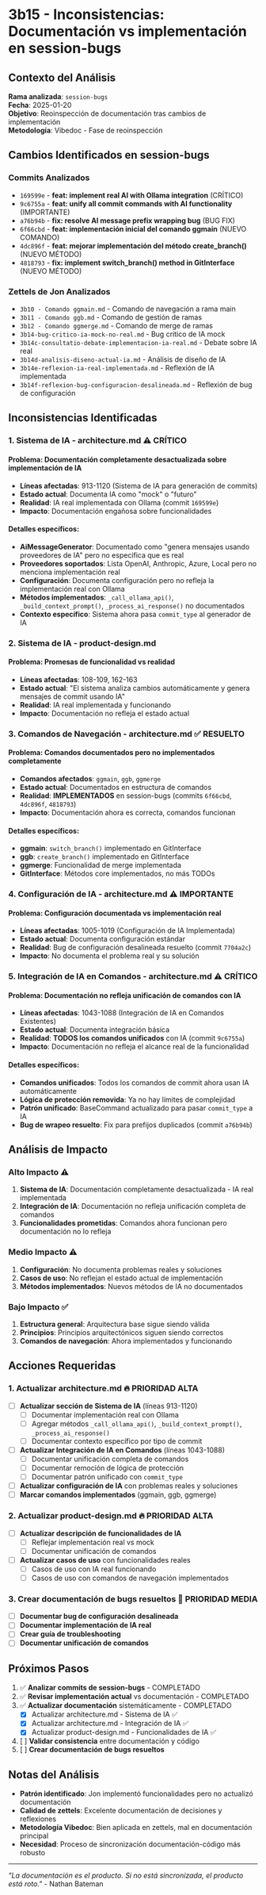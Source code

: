 # 3b15 - Inconsistencias: Documentación vs implementación en session-bugs

## Contexto del Análisis

**Rama analizada**: `session-bugs`  
**Fecha**: 2025-01-20  
**Objetivo**: Reoinspección de documentación tras cambios de implementación  
**Metodología**: Vibedoc - Fase de reoinspección  

## Cambios Identificados en session-bugs

### **Commits Analizados**
- `169599e` - **feat: implement real AI with Ollama integration** (CRÍTICO)
- `9c6755a` - **feat: unify all commit commands with AI functionality** (IMPORTANTE)
- `a76b94b` - **fix: resolve AI message prefix wrapping bug** (BUG FIX)
- `6f66cbd` - **feat: implementación inicial del comando ggmain** (NUEVO COMANDO)
- `4dc896f` - **feat: mejorar implementación del método create_branch()** (NUEVO MÉTODO)
- `4818793` - **fix: implement switch_branch() method in GitInterface** (NUEVO MÉTODO)

### **Zettels de Jon Analizados**
- `3b10 - Comando ggmain.md` - Comando de navegación a rama main
- `3b11 - Comando ggb.md` - Comando de gestión de ramas  
- `3b12 - Comando ggmerge.md` - Comando de merge de ramas
- `3b14-bug-critico-ia-mock-no-real.md` - Bug crítico de IA mock
- `3b14c-consultatio-debate-implementacion-ia-real.md` - Debate sobre IA real
- `3b14d-analisis-diseno-actual-ia.md` - Análisis de diseño de IA
- `3b14e-reflexion-ia-real-implementada.md` - Reflexión de IA implementada
- `3b14f-reflexion-bug-configuracion-desalineada.md` - Reflexión de bug de configuración

## Inconsistencias Identificadas

### **1. Sistema de IA - architecture.md** ⚠️ **CRÍTICO**

#### **Problema**: Documentación completamente desactualizada sobre implementación de IA
- **Líneas afectadas**: 913-1120 (Sistema de IA para generación de commits)
- **Estado actual**: Documenta IA como "mock" o "futuro"
- **Realidad**: IA real implementada con Ollama (commit `169599e`)
- **Impacto**: Documentación engañosa sobre funcionalidades

#### **Detalles específicos**:
- **AiMessageGenerator**: Documentado como "genera mensajes usando proveedores de IA" pero no especifica que es real
- **Proveedores soportados**: Lista OpenAI, Anthropic, Azure, Local pero no menciona implementación real
- **Configuración**: Documenta configuración pero no refleja la implementación real con Ollama
- **Métodos implementados**: `_call_ollama_api()`, `_build_context_prompt()`, `_process_ai_response()` no documentados
- **Contexto específico**: Sistema ahora pasa `commit_type` al generador de IA

### **2. Sistema de IA - product-design.md**

#### **Problema**: Promesas de funcionalidad vs realidad
- **Líneas afectadas**: 108-109, 162-163
- **Estado actual**: "El sistema analiza cambios automáticamente y genera mensajes de commit usando IA"
- **Realidad**: IA real implementada y funcionando
- **Impacto**: Documentación no refleja el estado actual

### **3. Comandos de Navegación - architecture.md** ✅ **RESUELTO**

#### **Problema**: Comandos documentados pero no implementados completamente
- **Comandos afectados**: `ggmain`, `ggb`, `ggmerge`
- **Estado actual**: Documentados en estructura de comandos
- **Realidad**: **IMPLEMENTADOS** en session-bugs (commits `6f66cbd`, `4dc896f`, `4818793`)
- **Impacto**: Documentación ahora es correcta, comandos funcionan

#### **Detalles específicos**:
- **ggmain**: `switch_branch()` implementado en GitInterface
- **ggb**: `create_branch()` implementado en GitInterface
- **ggmerge**: Funcionalidad de merge implementada
- **GitInterface**: Métodos core implementados, no más TODOs

### **4. Configuración de IA - architecture.md** ⚠️ **IMPORTANTE**

#### **Problema**: Configuración documentada vs implementación real
- **Líneas afectadas**: 1005-1019 (Configuración de IA Implementada)
- **Estado actual**: Documenta configuración estándar
- **Realidad**: Bug de configuración desalineada resuelto (commit `7704a2c`)
- **Impacto**: No documenta el problema real y su solución

### **5. Integración de IA en Comandos - architecture.md** ⚠️ **CRÍTICO**

#### **Problema**: Documentación no refleja unificación de comandos con IA
- **Líneas afectadas**: 1043-1088 (Integración de IA en Comandos Existentes)
- **Estado actual**: Documenta integración básica
- **Realidad**: **TODOS los comandos unificados** con IA (commit `9c6755a`)
- **Impacto**: Documentación no refleja el alcance real de la funcionalidad

#### **Detalles específicos**:
- **Comandos unificados**: Todos los comandos de commit ahora usan IA automáticamente
- **Lógica de protección removida**: Ya no hay límites de complejidad
- **Patrón unificado**: BaseCommand actualizado para pasar `commit_type` a IA
- **Bug de wrapeo resuelto**: Fix para prefijos duplicados (commit `a76b94b`)

## Análisis de Impacto

### **Alto Impacto** ⚠️
1. **Sistema de IA**: Documentación completamente desactualizada - IA real implementada
2. **Integración de IA**: Documentación no refleja unificación completa de comandos
3. **Funcionalidades prometidas**: Comandos ahora funcionan pero documentación no lo refleja

### **Medio Impacto** ⚠️
1. **Configuración**: No documenta problemas reales y soluciones
2. **Casos de uso**: No reflejan el estado actual de implementación
3. **Métodos implementados**: Nuevos métodos de IA no documentados

### **Bajo Impacto** ✅
1. **Estructura general**: Arquitectura base sigue siendo válida
2. **Principios**: Principios arquitectónicos siguen siendo correctos
3. **Comandos de navegación**: Ahora implementados y funcionando

## Acciones Requeridas

### **1. Actualizar architecture.md** 🔥 **PRIORIDAD ALTA**
- [ ] **Actualizar sección de Sistema de IA** (líneas 913-1120)
  - [ ] Documentar implementación real con Ollama
  - [ ] Agregar métodos `_call_ollama_api()`, `_build_context_prompt()`, `_process_ai_response()`
  - [ ] Documentar contexto específico por tipo de commit
- [ ] **Actualizar Integración de IA en Comandos** (líneas 1043-1088)
  - [ ] Documentar unificación completa de comandos
  - [ ] Documentar remoción de lógica de protección
  - [ ] Documentar patrón unificado con `commit_type`
- [ ] **Actualizar configuración de IA** con problemas reales y soluciones
- [ ] **Marcar comandos implementados** (ggmain, ggb, ggmerge)

### **2. Actualizar product-design.md** 🔥 **PRIORIDAD ALTA**
- [ ] **Actualizar descripción de funcionalidades de IA**
  - [ ] Reflejar implementación real vs mock
  - [ ] Documentar unificación de comandos
- [ ] **Actualizar casos de uso** con funcionalidades reales
  - [ ] Casos de uso con IA real funcionando
  - [ ] Casos de uso con comandos de navegación implementados

### **3. Crear documentación de bugs resueltos** 📝 **PRIORIDAD MEDIA**
- [ ] **Documentar bug de configuración desalineada**
- [ ] **Documentar implementación de IA real**
- [ ] **Crear guía de troubleshooting**
- [ ] **Documentar unificación de comandos**

## Próximos Pasos

1. ✅ **Analizar commits de session-bugs** - COMPLETADO
2. ✅ **Revisar implementación actual** vs documentación - COMPLETADO
3. ✅ **Actualizar documentación** sistemáticamente - COMPLETADO
   - [x] Actualizar architecture.md - Sistema de IA ✅
   - [x] Actualizar architecture.md - Integración de IA ✅
   - [x] Actualizar product-design.md - Funcionalidades de IA ✅
4. [ ] **Validar consistencia** entre documentación y código
5. [ ] **Crear documentación de bugs resueltos**

## Notas del Análisis

- **Patrón identificado**: Jon implementó funcionalidades pero no actualizó documentación
- **Calidad de zettels**: Excelente documentación de decisiones y reflexiones
- **Metodología Vibedoc**: Bien aplicada en zettels, mal en documentación principal
- **Necesidad**: Proceso de sincronización documentación-código más robusto

---

*"La documentación es el producto. Si no está sincronizada, el producto está roto."* - Nathan Bateman
